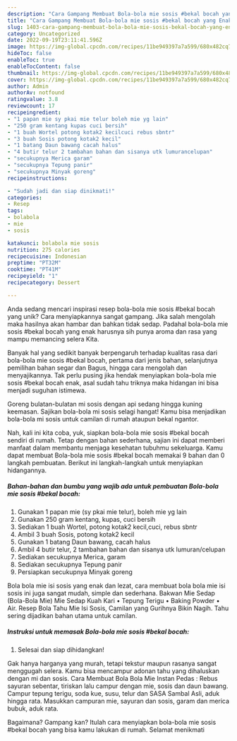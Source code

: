 ```yaml
---
description: "Cara Gampang Membuat Bola-bola mie sosis #bekal bocah yang Enak"
title: "Cara Gampang Membuat Bola-bola mie sosis #bekal bocah yang Enak"
slug: 1403-cara-gampang-membuat-bola-bola-mie-sosis-bekal-bocah-yang-enak
category: Uncategorized
date: 2022-09-19T23:11:41.596Z
image: https://img-global.cpcdn.com/recipes/11be949397a7a599/680x482cq70/bola-bola-mie-sosis-bekal-bocah-foto-resep-utama.jpg
hideToc: false
enableToc: true
enableTocContent: false
thumbnail: https://img-global.cpcdn.com/recipes/11be949397a7a599/680x482cq70/bola-bola-mie-sosis-bekal-bocah-foto-resep-utama.jpg
cover: https://img-global.cpcdn.com/recipes/11be949397a7a599/680x482cq70/bola-bola-mie-sosis-bekal-bocah-foto-resep-utama.jpg
author: Admin
authorAv: notfound
ratingvalue: 3.8
reviewcount: 17
recipeingredient:
- "1 papan mie sy pkai mie telur boleh mie yg lain"
- "250 gram kentang kupas cuci bersih"
- "1 buah Wortel potong kotak2 kecilcuci rebus sbntr"
- "3 buah Sosis potong kotak2 kecil"
- "1 batang Daun bawang cacah halus"
- "4 butir telur 2 tambahan bahan dan sisanya utk lumurancelupan"
- "secukupnya Merica garam"
- "secukupnya Tepung panir"
- "secukupnya Minyak goreng"
recipeinstructions:

- "Sudah jadi dan siap dinikmati!"
categories:
- Resep
tags:
- bolabola
- mie
- sosis

katakunci: bolabola mie sosis 
nutrition: 275 calories
recipecuisine: Indonesian
preptime: "PT32M"
cooktime: "PT41M"
recipeyield: "1"
recipecategory: Dessert

---
```





Anda sedang mencari inspirasi resep bola-bola mie sosis #bekal bocah yang unik? Cara menyiapkannya sangat gampang. Jika salah mengolah maka hasilnya akan hambar dan bahkan tidak sedap. Padahal bola-bola mie sosis #bekal bocah yang enak harusnya sih punya aroma dan rasa yang mampu memancing selera Kita.





Banyak hal yang sedikit banyak berpengaruh terhadap kualitas rasa dari bola-bola mie sosis #bekal bocah, pertama dari jenis bahan, selanjutnya pemilihan bahan segar dan Bagus, hingga cara mengolah dan menyajikannya. Tak perlu pusing jika hendak menyiapkan bola-bola mie sosis #bekal bocah enak,      asal sudah tahu triknya maka hidangan ini bisa menjadi suguhan istimewa.














Goreng bulatan-bulatan mi sosis dengan api sedang hingga kuning keemasan. Sajikan bola-bola mi sosis selagi hangat! Kamu bisa menjadikan bola-bola mi sosis untuk camilan di rumah ataupun bekal ngantor.






Nah, kali ini kita coba, yuk, siapkan bola-bola mie sosis #bekal bocah sendiri di rumah. Tetap dengan bahan sederhana, sajian ini dapat memberi manfaat dalam membantu menjaga kesehatan tubuhmu sekeluarga. Kamu dapat membuat Bola-bola mie sosis #bekal bocah memakai 9 bahan dan 0 langkah pembuatan. Berikut ini langkah-langkah untuk menyiapkan hidangannya.

<!--inarticleads1-->

##### Bahan-bahan dan bumbu yang wajib ada untuk pembuatan Bola-bola mie sosis #bekal bocah:

1. Gunakan 1 papan mie (sy pkai mie telur), boleh mie yg lain
1. Gunakan 250 gram kentang, kupas, cuci bersih
1. Sediakan 1 buah Wortel, potong kotak2 kecil,cuci, rebus sbntr
1. Ambil 3 buah Sosis, potong kotak2 kecil
1. Gunakan 1 batang Daun bawang, cacah halus
1. Ambil 4 butir telur, 2 tambahan bahan dan sisanya utk lumuran/celupan
1. Sediakan secukupnya Merica, garam
1. Sediakan secukupnya Tepung panir
1. Persiapkan secukupnya Minyak goreng


Bola bola mie isi sosis yang enak dan lezat, cara membuat bola bola mie isi sosis ini juga sangat mudah, simple dan sederhana. Bakwan Mie Sedap (Bola-Bola Mie) Mie Sedap Kuah Kari • Tepung Terigu • Baking Powder • Air. Resep Bola Tahu Mie Isi Sosis, Camilan yang Gurihnya Bikin Nagih. Tahu sering dijadikan bahan utama untuk camilan. 

<!--inarticleads2-->

##### Instruksi untuk memasak Bola-bola mie sosis #bekal bocah:


1. Selesai dan siap dihidangkan!

Gak hanya harganya yang murah, tetapi tekstur maupun rasanya sangat menggugah selera. Kamu bisa mencampur adonan tahu yang dihaluskan dengan mi dan sosis. Cara Membuat Bola Bola Mie Instan Pedas : Rebus sayuran sebentar, tiriskan lalu campur dengan mie, sosis dan daun bawang. Campur tepung terigu, soda kue, susu, telur dan SASA Sambal Asli, aduk hingga rata. Masukkan campuran mie, sayuran dan sosis, garam dan merica bubuk, aduk rata. 

Bagaimana? Gampang kan? Itulah cara menyiapkan bola-bola mie sosis #bekal bocah yang bisa kamu lakukan di rumah. Selamat menikmati

